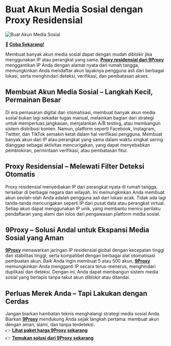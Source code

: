 # Buat Akun Media Sosial dengan Proxy Residensial  


![Buat Akun Media Sosial](https://www.informalnewz.com/wp-content/uploads/2025/02/119-Mobile-Apps-Banned-1200x900.jpg)

**🌱 [Coba Sekarang!](https://9proxyofficial.short.gy/github-pricing-nathan275)**

Membuat banyak akun media sosial dapat dengan mudah diblokir jika menggunakan IP atau perangkat yang sama. **[Proxy residensial dari 9Proxy](https://9proxyofficial.short.gy/github-homepage-nathan275)** menggantikan IP Anda dengan alamat nyata dari rumah tangga, memungkinkan Anda mendaftar akun layaknya pengguna asli dari berbagai lokasi, serta menghindari deteksi, verifikasi, dan pembatasan akses.

## Membuat Akun Media Sosial – Langkah Kecil, Permainan Besar  
Di era pemasaran digital dan otomatisasi, membuat banyak akun media sosial bukan lagi sekadar tugas manual, melainkan bagian dari strategi untuk memperluas jangkauan, menjalankan A/B testing, atau membangun sistem distribusi konten. Namun, platform seperti Facebook, Instagram, Twitter, dan TikTok semakin ketat dalam hal verifikasi pengguna. Membuat banyak akun dari IP atau perangkat yang sama dalam waktu singkat sering dianggap sebagai aktivitas mencurigakan, yang dapat menyebabkan pemblokiran, permintaan verifikasi, atau pembatasan fitur.

## Proxy Residensial – Melewati Filter Deteksi Otomatis  
Proxy residensial menyediakan IP dari perangkat nyata di rumah tangga, tersebar di berbagai negara dan wilayah. Ini memungkinkan Anda membuat akun seolah-olah Anda adalah pengguna asli dari lokasi acak. Tidak ada lagi tanda-tanda mencurigakan seperti IP dari pusat data atau perangkat virtual. Setiap akun dapat menggunakan IP unik, yang membantu meniru perilaku pendaftaran yang alami dan lolos dari pengawasan platform media sosial.

## 9Proxy – Solusi Andal untuk Ekspansi Media Sosial yang Aman  
**[9Proxy](https://9proxyofficial.short.gy/github-homepage-nathan275)** menawarkan jaringan IP residensial global dengan kecepatan tinggi dan stabilitas tinggi, serta kompatibel dengan berbagai alat otomatisasi pembuatan akun. Baik Anda ingin membuat 5 atau 500 akun, **[9Proxy](https://9proxyofficial.short.gy/github-homepage-nathan275)** memungkinkan Anda mengganti IP secara terus-menerus, menghindari duplikasi dan deteksi. Dengan ini, Anda dapat membangun sistem media sosial yang berlapis tanpa takut akun diblokir atau ditandai.

## Perluas Merek Anda – Tapi Lakukan dengan Cerdas  
Jangan biarkan hambatan teknis menghalangi strategi media sosial Anda. Biarkan **[9Proxy](https://9proxyofficial.short.gy/github-homepage-nathan275)** mendukung Anda sejak langkah pertama: membuat akun dengan aman, alami, dan tanpa terdeteksi.  
👉 **[Lihat paket harga 9Proxy sekarang](https://9proxyofficial.short.gy/github-pricing-nathan275)**  
👉 **[Temukan solusi dari 9Proxy sekarang](https://9proxyofficial.short.gy/github-pricing-nathan275)**
